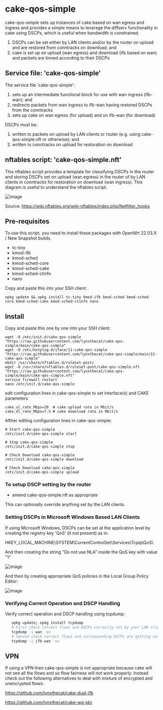# cake-qos-simple

cake-qos-simple sets up instances of cake based on wan egress and ingress and provides a simple means to leverage the diffserv functionality in cake using DSCPs, which is useful when bandwidth is constrained. 

1) DSCPs can be set either by LAN clients and/or by the router on upload and are restored from conntracks on download; and 
2) cake is set up on upload (wan egress) and download (ifb based on wan) and packets are tinned according to their DSCPs

## Service file: 'cake-qos-simple'

The service file 'cake-qos-simple':

1) sets up an intermediate functional block for use with wan ingress (ifb-wan); and
2) redirects packets from wan ingress to ifb-wan having restored DSCPs from the conntracks
3) sets up cake on wan egress (for upload) and on ifb-wan (for download)

DSCPs must be:

1) written to packets on upload by LAN clients or router (e.g. using cake-qos-simple.nft or otherwise); and
2) written to conntracks on upload for restoration on download

## nftables script: 'cake-qos-simple.nft'

This nftables script provides a template for classifying DSCPs in the router and storing DSCPs set on upload (wan egress) in the router of by LAN clients in conntracks for restoration on download (wan ingress). This diagram is useful to understand the nftables script: 

![image](https://user-images.githubusercontent.com/10721999/188932157-881bd4ef-e1ab-46d7-bd1b-966e78f00429.png)

Source: https://wiki.nftables.org/wiki-nftables/index.php/Netfilter_hooks

## Pre-requisites
To use this script, you need to install these packages with OpenWrt 22.03.X / New Snapshot builds.

* tc-tiny
* kmod-ifb
* kmod-sched
* kmod-sched-core
* kmod-sched-cake
* kmod-sched-ctinfo
* nano

Copy and paste this into your SSH client:
```
opkg update && opkg install tc-tiny kmod-ifb kmod-sched kmod-sched-core kmod-sched-cake kmod-sched-ctinfo nano
```

## Install
Copy and paste this one by one into your SSH client:
```
wget -O /etc/init.d/cake-qos-simple "https://raw.githubusercontent.com/lynxthecat/cake-qos-simple/main/cake-qos-simple"
wget -O /etc/hotplug.d/iface/11-cake-qos-simple "https://raw.githubusercontent.com/lynxthecat/cake-qos-simple/main/11-cake-qos-simple"
mkdir /usr/share/nftables.d/ruleset-post/
wget -O /usr/share/nftables.d/ruleset-post/cake-qos-simple.nft "https://raw.githubusercontent.com/lynxthecat/cake-qos-simple/main/cake-qos-simple.nft"
service firewall restart
nano /etc/init.d/cake-qos-simple
```

edit configuration lines in cake-qos-simple to set interface(s) and CAKE parameters
```
cake_ul_rate_Mbps=20  # cake upload rate in Mbit/s
cake_dl_rate_Mbps=7.5 # cake download rate in Mbit/s
```

Afther editing configuration lines in cake-qos-simple:
```
# Start cake-qos-simple
/etc/init.d/cake-qos-simple start

# Stop cake-qos-simple
/etc/init.d/cake-qos-simple stop

# Check Download cake-qos-simple
/etc/init.d/cake-qos-simple download

# Check Download cake-qos-simple
/etc/init.d/cake-qos-simple upload
```

### To setup DSCP setting by the router ###

- amend cake-qos-simple.nft as appropriate

This can optionally override anything set by the LAN clients. 

### Setting DSCPs in Microsoft Windows Based LAN Clients ###

If using Microsoft Windows, DSCPs can be set at the application level by creating the registry key 'QoS' (it not present) as in:

HKEY_LOCAL_MACHINE\SYSTEM\CurrentControlSet\Services\Tcpip\QoS\

And then creating the string "Do not use NLA" inside the QoS key with value "1"

![image](https://user-images.githubusercontent.com/10721999/187535155-d4fd286b-9f20-40ce-8ff9-98ed36591721.png)

And then by creating appropriate QoS policies in the Local Group Policy Editor:

![image](https://user-images.githubusercontent.com/10721999/187747512-4c608e11-92a9-4484-b07f-3695baa98b85.png)

### Verifying Correct Operation and DSCP Handling ###

 Verify correct operation and DSCP handling using tcpdump:
 
   ```bash
      opkg update; opkg install tcpdump
      # First check correct flows and DSCPs correctly set by your LAN client on upload
      tcpdump -i wan -vv
      # Second check correct flows and corresponding DSCPs are getting set by router on download
      tcpdump -i ifb-wan -vv
   ``` 
   
## VPN

If using a VPN then cake-qos-simple is not appropriate because cake will not see all the flows and so flow fairness will not work properly. Instead check out the following alternatives to deal with mixture of encrypted and unencrypted flows:

https://github.com/lynxthecat/cake-dual-ifb

https://github.com/lynxthecat/cake-wg-pbr
